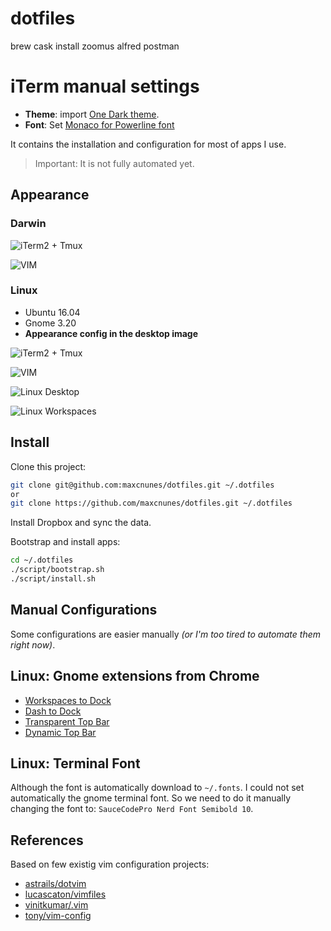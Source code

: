 dotfiles
==========

brew cask install zoomus alfred postman

# iTerm manual settings
* **Theme**: import [One Dark theme](https://github.com/joshdick/onedark.vim/blob/master/term/One%20Dark.itermcolors).
* **Font**: Set [Monaco for Powerline font](https://github.com/supermarin/powerline-fonts/blob/master/Monaco/Monaco%20for%20Powerline.otf)

It contains the installation and configuration for most of apps I use.

> Important: It is not fully automated yet.

## Appearance

### Darwin

![**iTerm2 + Tmux**](https://raw.githubusercontent.com/maxcnunes/dotfiles/master/images/darwin_iterm2+tmux.png)

![**VIM**](https://raw.githubusercontent.com/maxcnunes/dotfiles/master/images/darwin_vim.png)

### Linux

* Ubuntu 16.04
* Gnome 3.20
* **Appearance config in the desktop image**

![**iTerm2 + Tmux**](https://raw.githubusercontent.com/maxcnunes/dotfiles/master/images/linux_gnome-terminal+tmux.png)

![**VIM**](https://raw.githubusercontent.com/maxcnunes/dotfiles/master/images/linux_vim.png)

![**Linux Desktop**](https://raw.githubusercontent.com/maxcnunes/dotfiles/master/images/linux_desktop.png)

![**Linux Workspaces**](https://raw.githubusercontent.com/maxcnunes/dotfiles/master/images/linux_workspaces.png)

## Install
Clone this project:

```bash
git clone git@github.com:maxcnunes/dotfiles.git ~/.dotfiles
or
git clone https://github.com/maxcnunes/dotfiles.git ~/.dotfiles
```

Install Dropbox and sync the data.

Bootstrap and install apps:

```bash
cd ~/.dotfiles
./script/bootstrap.sh
./script/install.sh
```

## Manual Configurations

Some configurations are easier manually *(or I'm too tired to automate them right now)*.

## Linux: Gnome extensions from Chrome

* [Workspaces to Dock](https://extensions.gnome.org/extension/427/workspaces-to-dock/)
* [Dash to Dock](https://extensions.gnome.org/extension/307/dash-to-dock/)
* [Transparent Top Bar](https://extensions.gnome.org/extension/857/transparent-top-bar/)
* [Dynamic Top Bar](https://extensions.gnome.org/extension/885/dynamic-top-bar/)

## Linux: Terminal Font

Although the font is automatically download to `~/.fonts`. I could not set automatically the gnome terminal font. So we need to do it manually changing the font to: `SauceCodePro Nerd Font Semibold 10`.

## References

Based on few existig vim configuration projects:

- [astrails/dotvim](https://github.com/astrails/dotvim)
- [lucascaton/vimfiles](https://github.com/lucascaton/vimfiles)
- [vinitkumar/.vim](https://github.com/vinitkumar/.vim)
- [tony/vim-config](https://github.com/tony/vim-config)
